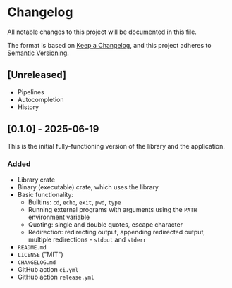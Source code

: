 # Changelog

All notable changes to this project will be documented in this file.

The format is based on [Keep a Changelog](https://keepachangelog.com/en/1.1.0/),
and this project adheres to [Semantic Versioning](https://semver.org/spec/v2.0.0.html).

## [Unreleased]

- Pipelines
- Autocompletion
- History

## [0.1.0] - 2025-06-19

This is the initial fully-functioning version of the library and the application.

### Added

- Library crate
- Binary (executable) crate, which uses the library
- Basic functionality:
    - Builtins: `cd`, `echo`, `exit`, `pwd`, `type`
    - Running external programs with arguments using the `PATH` environment variable
    - Quoting: single and double quotes, escape character
    - Redirection: redirecting output, appending redirected output, multiple redirections - `stdout` and `stderr`
- `README.md`
- `LICENSE` ("MIT")
- `CHANGELOG.md`
- GitHub action `ci.yml`
- GitHub action `release.yml`
